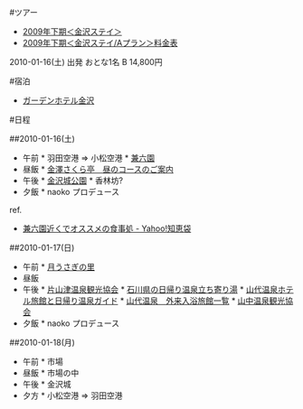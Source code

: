 #ツアー

* [2009年下期＜金沢ステイ＞](http://www.its-kenpo.or.jp/skycontents/honsyu/091001ux8900a.htm)
* [2009年下期＜金沢ステイ/Aプラン＞料金表](http://www.its-kenpo.or.jp/skycontents/honsyu/091001ux8900a-p1.htm)

2010-01-16(土) 出発 おとな1名 B 14,800円

#宿泊

* [ガーデンホテル金沢](http://ssl.gardenhotel-kanazawa.co.jp/garden/index.asp)

#日程

##2010-01-16(土)

* 午前
       * 羽田空港 => 小松空港
       * [兼六園](http://www.pref.ishikawa.jp/siro-niwa/kenrokuen/index.html)
* 昼飯
       * [金澤さくら亭　昼のコースのご案内](http://www.sakura-tei.co.jp/ryouri_hiru.html)
* 午後
       * [金沢城公園](http://www.pref.ishikawa.jp/siro-niwa/kanazawajou/index.html)
       * 香林坊?
* 夕飯
       * naoko プロデュース

ref.

* [兼六園近くでオススメの食事処 - Yahoo!知恵袋](http://detail.chiebukuro.yahoo.co.jp/qa/question_detail/q1014665280)


##2010-01-17(日)

*  午前
       * [月うさぎの里](http://www.tsukiusaginosato.com/)
*  昼飯
*  午後
       * [片山津温泉観光協会](http://www.katayamazu-spa.or.jp/)
       * [石川県の日帰り温泉立ち寄り湯](http://ishikawanoyu.fc2web.com/kaga.html)
       * [山代温泉ホテル旅館と日帰り温泉ガイド](http://www.odekake-navi.jp/ishikawa/spring/yamashiro.htm)
       * [山代温泉　外来入浴旅館一覧](http://www.yamashiro-spa.or.jp/ryokan2/furo.htm)
       * [山中温泉観光協会](http://www.yamanaka-spa.or.jp/welcome/index.html)
*  夕飯
       * naoko プロデュース

##2010-01-18(月)

* 午前
       * 市場
* 昼飯
       * 市場の中
* 午後
       * 金沢城
* 夕方
       * 小松空港 => 羽田空港
